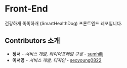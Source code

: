 # Front-End
건강하개 똑똑하개 (SmartHealthDog) 프론트엔드 레포입니다.

## Contributors 소개

* **정서** - *서비스 개발, 와이어프레임 구성* - [sumhillj](https://github.com/sumhillj)
* **이서영** - *서비스 개발, 디자인* - [seoyoung0822](https://github.com/seoyoung0822)
